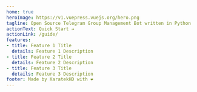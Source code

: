 ```yaml
---
home: true
heroImage: https://v1.vuepress.vuejs.org/hero.png
tagline: Open Source Telegram Group Management Bot written in Python
actionText: Quick Start →
actionLink: /guide/
features:
- title: Feature 1 Title
  details: Feature 1 Description
- title: Feature 2 Title
  details: Feature 2 Description
- title: Feature 3 Title
  details: Feature 3 Description
footer: Made by KaratekHD with ❤️
---
```

